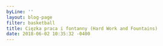 ```yaml
---
byLine: ''
layout: blog-page
filter: basketball
title: Cięzka praca i fontanny (Hard Work and Fountains)
date: 2018-06-02 10:35:32 -0400
---
```

